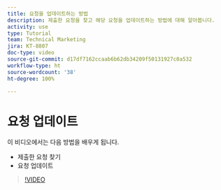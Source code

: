 ```yaml
---
title: 요청을 업데이트하는 방법
description: 제출한 요청을 찾고 해당 요청을 업데이트하는 방법에 대해 알아봅니다.
activity: use
type: Tutorial
team: Technical Marketing
jira: KT-8807
doc-type: video
source-git-commit: d17df7162ccaab6b62db34209f50131927c0a532
workflow-type: ht
source-wordcount: '38'
ht-degree: 100%

---
```


# 요청 업데이트

이 비디오에서는 다음 방법을 배우게 됩니다.

* 제출한 요청 찾기
* 요청 업데이트

>[!VIDEO](https://video.tv.adobe.com/v/336091/?quality=12&learn=on&enablevpops)

<!---
Guide
Update a work request
--->